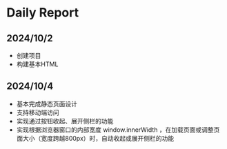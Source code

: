 # Daily Report

## 2024/10/2
- 创建项目
- 构建基本HTML
## 2024/10/4
- 基本完成静态页面设计
- 支持移动端访问
- 实现通过按钮收起、展开侧栏的功能
- 实现根据浏览器窗口的内部宽度 window.innerWidth ，在加载页面或调整页面大小（宽度跨越800px）时，自动收起或展开侧栏的功能